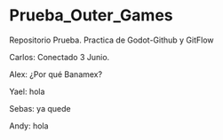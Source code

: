 # Prueba_Outer_Games
Repositorio Prueba. Practica de Godot-Github y GitFlow

Carlos: Conectado 3 Junio.

Alex: ¿Por qué Banamex?

Yael: hola

Sebas: ya quede

Andy: hola 